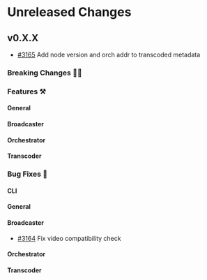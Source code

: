# Unreleased Changes

## v0.X.X

- [#3165](https://github.com/livepeer/go-livepeer/pull/3165) Add node version and orch addr to transcoded metadata

### Breaking Changes 🚨🚨

### Features ⚒

#### General

#### Broadcaster

#### Orchestrator

#### Transcoder

### Bug Fixes 🐞

#### CLI

#### General

#### Broadcaster

- [#3164](https://github.com/livepeer/go-livepeer/pull/3164) Fix video compatibility check

#### Orchestrator

#### Transcoder
